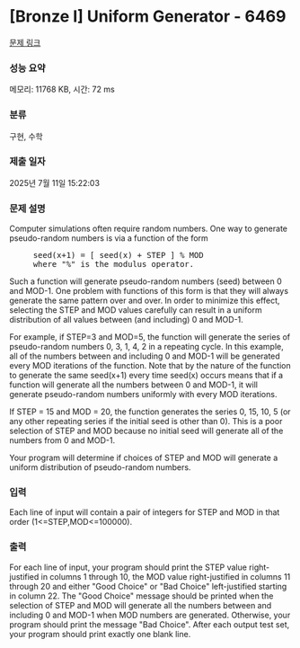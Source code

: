# [Bronze I] Uniform Generator - 6469 

[문제 링크](https://www.acmicpc.net/problem/6469) 

### 성능 요약

메모리: 11768 KB, 시간: 72 ms

### 분류

구현, 수학

### 제출 일자

2025년 7월 11일 15:22:03

### 문제 설명

<p>Computer simulations often require random numbers. One way to generate pseudo-random numbers is via a function of the form </p>

<pre>     seed(x+1) = [ seed(x) + STEP ] % MOD
     where "%" is the modulus operator.</pre>

<p>Such a function will generate pseudo-random numbers (seed) between 0 and MOD-1. One problem with functions of this form is that they will always generate the same pattern over and over. In order to minimize this effect, selecting the STEP and MOD values carefully can result in a uniform distribution of all values between (and including) 0 and MOD-1. </p>

<p>For example, if STEP=3 and MOD=5, the function will generate the series of pseudo-random numbers 0, 3, 1, 4, 2 in a repeating cycle. In this example, all of the numbers between and including 0 and MOD-1 will be generated every MOD iterations of the function. Note that by the nature of the function to generate the same seed(x+1) every time seed(x) occurs means that if a function will generate all the numbers between 0 and MOD-1, it will generate pseudo-random numbers uniformly with every MOD iterations. </p>

<p>If STEP = 15 and MOD = 20, the function generates the series 0, 15, 10, 5 (or any other repeating series if the initial seed is other than 0). This is a poor selection of STEP and MOD because no initial seed will generate all of the numbers from 0 and MOD-1. </p>

<p>Your program will determine if choices of STEP and MOD will generate a uniform distribution of pseudo-random numbers. </p>

### 입력 

 <p>Each line of input will contain a pair of integers for STEP and MOD in that order (1<=STEP,MOD<=100000).</p>

### 출력 

 <p>For each line of input, your program should print the STEP value right-justified in columns 1 through 10, the MOD value right-justified in columns 11 through 20 and either "Good Choice" or "Bad Choice" left-justified starting in column 22. The "Good Choice" message should be printed when the selection of STEP and MOD will generate all the numbers between and including 0 and MOD-1 when MOD numbers are generated. Otherwise, your program should print the message "Bad Choice". After each output test set, your program should print exactly one blank line.</p>

